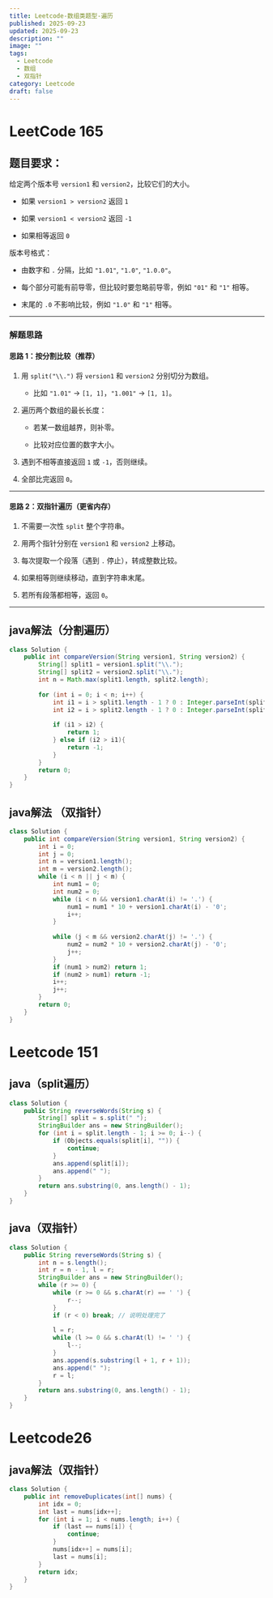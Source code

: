 ```yaml
---
title: Leetcode-数组类题型-遍历
published: 2025-09-23
updated: 2025-09-23
description: ""
image: ""
tags:
  - Leetcode
  - 数组
  - 双指针
category: Leetcode
draft: false
---
```

# LeetCode 165


## 题目要求：  
给定两个版本号 `version1` 和 `version2`，比较它们的大小。

- 如果 `version1 > version2` 返回 `1`
    
- 如果 `version1 < version2` 返回 `-1`
    
- 如果相等返回 `0`
    

版本号格式：

- 由数字和 `.` 分隔，比如 `"1.01"`, `"1.0"`, `"1.0.0"`。
    
- 每个部分可能有前导零，但比较时要忽略前导零，例如 `"01"` 和 `"1"` 相等。
    
- 末尾的 `.0` 不影响比较，例如 `"1.0"` 和 `"1"` 相等。
    

---

### 解题思路

#### 思路 1：按分割比较（推荐）

1. 用 `split("\\.")` 将 `version1` 和 `version2` 分别切分为数组。
    
    - 比如 `"1.01"` → `[1, 1]`，`"1.001"` → `[1, 1]`。
        
2. 遍历两个数组的最长长度：
    
    - 若某一数组越界，则补零。
        
    - 比较对应位置的数字大小。
        
3. 遇到不相等直接返回 `1` 或 `-1`，否则继续。
    
4. 全部比完返回 `0`。
    

---

#### 思路 2：双指针遍历（更省内存）

1. 不需要一次性 `split` 整个字符串。
    
2. 用两个指针分别在 `version1` 和 `version2` 上移动。
    
3. 每次提取一个段落（遇到 `.` 停止），转成整数比较。
    
4. 如果相等则继续移动，直到字符串末尾。
    
5. 若所有段落都相等，返回 `0`。
    

---


## java解法（分割遍历）

```java
class Solution {  
    public int compareVersion(String version1, String version2) {  
        String[] split1 = version1.split("\\.");  
        String[] split2 = version2.split("\\.");  
        int n = Math.max(split1.length, split2.length);  
  
        for (int i = 0; i < n; i++) {  
            int i1 = i > split1.length - 1 ? 0 : Integer.parseInt(split1[i]);  
            int i2 = i > split2.length - 1 ? 0 : Integer.parseInt(split2[i]);  
  
            if (i1 > i2) {  
                return 1;  
            } else if (i2 > i1){  
                return -1;  
            }  
        }  
        return 0;  
    }  
}
```

## java解法 （双指针）

```java
class Solution {  
    public int compareVersion(String version1, String version2) {  
        int i = 0;  
        int j = 0;  
        int n = version1.length();  
        int m = version2.length();  
        while (i < n || j < m) {  
            int num1 = 0;  
            int num2 = 0;  
            while (i < n && version1.charAt(i) != '.') {  
                num1 = num1 * 10 + version1.charAt(i) - '0';  
                i++;  
            }  
  
            while (j < m && version2.charAt(j) != '.') {  
                num2 = num2 * 10 + version2.charAt(j) - '0';  
                j++;  
            }  
            if (num1 > num2) return 1;  
            if (num2 > num1) return -1;  
            i++;  
            j++;  
        }  
        return 0;  
    }  
}
```


# Leetcode 151

## java（split遍历）

```java
class Solution {  
    public String reverseWords(String s) {  
        String[] split = s.split(" ");  
        StringBuilder ans = new StringBuilder();  
        for (int i = split.length - 1; i >= 0; i--) {  
            if (Objects.equals(split[i], "")) {  
                continue;  
            }  
            ans.append(split[i]);  
            ans.append(" ");  
        }  
        return ans.substring(0, ans.length() - 1);  
    }  
}
```
## java（双指针）

```java
class Solution {  
    public String reverseWords(String s) {  
        int n = s.length();  
        int r = n - 1, l = r;  
        StringBuilder ans = new StringBuilder();  
        while (r >= 0) {  
            while (r >= 0 && s.charAt(r) == ' ') {  
                r--;  
            }  
            if (r < 0) break; // 说明处理完了  
  
            l = r;  
            while (l >= 0 && s.charAt(l) != ' ') {  
                l--;  
            }  
            ans.append(s.substring(l + 1, r + 1));  
            ans.append(" ");  
            r = l;  
        }  
        return ans.substring(0, ans.length() - 1);  
    }  
}
```

# Leetcode26

## java解法（双指针）

```java
class Solution {  
    public int removeDuplicates(int[] nums) {  
        int idx = 0;  
        int last = nums[idx++];  
        for (int i = 1; i < nums.length; i++) {  
            if (last == nums[i]) {  
                continue;  
            }  
            nums[idx++] = nums[i];  
            last = nums[i];  
        }  
        return idx;  
    }  
}
```
